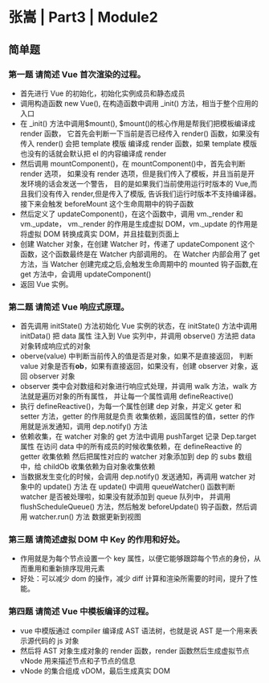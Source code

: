 # 张嵩 | Part3 | Module2

## 简单题

### 第一题 请简述 Vue 首次渲染的过程。

- 首先进行 Vue 的初始化，初始化实例成员和静态成员
- 调用构造函数 new Vue(), 在构造函数中调用 \_init() 方法，相当于整个应用的入口
- 在 \_init() 方法中调用$mount(), $mount()的核心作用是帮我们把模板编译成 render 函数，
  它首先会判断一下当前是否已经传入 render() 函数，如果没有传入 render() 会把 template 模版
  编译成 render 函数，如果 template 模版也没有的话就会默认把 el 的内容编译成 render
- 然后调用 mountComponent()，在 mountComponent()中，首先会判断 render 选项，
  如果没有 render 选项，但是我们传入了模板，并且当前是开发环境的话会发送一个警告，
  目的是如果我们当前使用运行时版本的 Vue,而且我们没有传入 render,但是传入了模版,
  告诉我们运行时版本不支持编译器。接下来会触发 beforeMount 这个生命周期中的钩子函数
- 然后定义了 updateComponent()，在这个函数中，调用 vm.\_render 和 vm.\_update，
  vm.\_render 的作用是生成虚拟 DOM，vm.\_update 的作用是将虚拟 DOM 转换成真实 DOM，并且挂载到页面上
- 创建 Watcher 对象，在创建 Watcher 时，传递了 updateComponent 这个函数，这个函数最终是在 Watcher 内部调用的。
  在 Watcher 内部会用了 get 方法，当 Watcher 创建完成之后,会触发生命周期中的 mounted 钩子函数,在 get 方法中，会调用 updateComponent()
- 返回 Vue 实例。

### 第二题 请简述 Vue 响应式原理。

- 首先调用 initState() 方法初始化 Vue 实例的状态，在 initState() 方法中调用 initData() 把 data 属性
  注入到 Vue 实列中，并调用 observe() 方法把 data 对象转成响应式的对象
- oberve(value) 中判断当前传入的值是否是对象，如果不是直接返回，
  判断 value 对象是否有**ob**，如果有直接返回，如果没有，创建 observer 对象，返回 observer 对象
- observer 类中会对数组和对象进行响应式处理，并调用 walk 方法，walk 方法就是遍历对象的所有属性，
  并让每一个属性调用 defineReactive()
- 执行 defineReactive()，为每一个属性创建 dep 对象，并定义 geter 和 setter 方法，getter 的作用就是负责
  收集依赖，返回属性的值，setter 的作用就是派发通知，调用 dep.notify() 方法
- 依赖收集，在 watcher 对象的 get 方法中调用 pushTarget 记录 Dep.target 属性
  在访问 data 中的所有成员的时候收集依赖，在 defineReactive 的 getter 收集依赖
  然后把属性对应的 watcher 对象添加到 dep 的 subs 数组中，给 childOb 收集依赖为自对象收集依赖
- 当数据发生变化的时候，会调用 dep.notify() 发送通知，再调用 watcher 对象中的 update() 方法
  在 update() 中调用 queueWatcher() 函数判断 watcher 是否被处理啦，如果没有就添加到 queue 队列中，
  并调用 flushScheduleQueue() 方法，然后触发 beforeUpdate() 钩子函数，然后调用 watcher.run() 方法
  数据更新到视图

### 第三题 请简述虚拟 DOM 中 Key 的作用和好处。

- 作用就是为每个节点设置一个 key 属性，以便它能够跟踪每个节点的身份，从而重用和重新排序现用元素
- 好处：可以减少 dom 的操作，减少 diff 计算和渲染所需要的时间，提升了性能。

### 第四题 请简述 Vue 中模板编译的过程。

- vue 中模版通过 compiler 编译成 AST 语法树，也就是说 AST 是一个用来表示源代码的 js 对象
- 然后将 AST 对象生成对象的 render 函数，render 函数然后生成虚拟节点 vNode 用来描述节点和子节点的信息
- vNode 的集合组成 vDOM，最后生成真实 DOM
